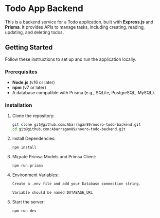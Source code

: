 # Todo App Backend

This is a backend service for a Todo application, built with **Express.js** and **Prisma**. It provides APIs to manage tasks, including creating, reading, updating, and deleting todos. 

## Getting Started

Follow these instructions to set up and run the application locally.

### Prerequisites
- **Node.js** (v16 or later)
- **npm** (v7 or later)
- A database compatible with Prisma (e.g., SQLite, PostgreSQL, MySQL).

### Installation

1. Clone the repository:
   ```bash
   git clone git@github.com:Abarragan89/nooro-todo-backend.git
   cd git@github.com:Abarragan89/nooro-todo-backend.git

2. Install Dependencies:
   ```bash
   npm install

3. Migrate Primsa Models and Primsa Client:
   ```bash
   npm run prisma

4. Environment Variables:
   ```bash
   Create a .env file and add your Database connection string.

   Variable should be named DATABASE_URL

5. Start the server:
   ```bash
   npm run dev